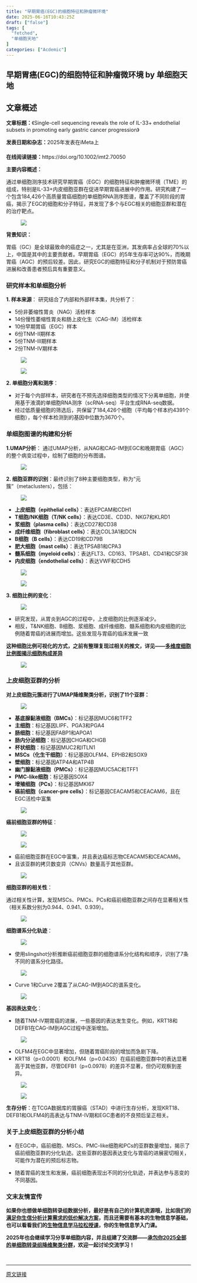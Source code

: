 ```yaml
---
title: "早期胃癌(EGC)的细胞特征和肿瘤微环境"
date: 2025-06-16T10:43:25Z
draft: ["false"]
tags: [
  "fetched",
  "单细胞天地"
]
categories: ["Acdemic"]
---
```

早期胃癌(EGC)的细胞特征和肿瘤微环境 by 单细胞天地
------
<div><section data-tool="mdnice编辑器" data-website="https://www.mdnice.com" data-pm-slice="0 0 []"><h2 data-cacheurl="" data-remoteid="" data-tool="mdnice编辑器"><span></span><span><span leaf="">文章概述</span></span><span></span></h2><p data-tool="mdnice编辑器"><strong><span leaf="">文章标题：</span></strong><span leaf="">《Single-cell sequencing reveals the role of IL-33+ endothelial subsets in promoting early gastric cancer progression》</span></p><p data-tool="mdnice编辑器"><strong><span leaf="">发表日期和杂志：</span></strong><span leaf="">2025年发表在iMeta上</span></p><p data-tool="mdnice编辑器"><strong><span leaf="">在线阅读链接：</span></strong><span leaf="">https://doi.org/10.1002/imt2.70050</span><svg version="1.1" xmlns="http://www.w3.org/2000/svg" x="0px" y="0px" width="22px" height="22px" viewbox="0 0 32 32" enable-background="new 0 0 32 32"><image width="32" height="32" x="0" y="0"></image></svg></p><p data-tool="mdnice编辑器"><strong><span leaf="">主要内容概述：</span></strong></p><p data-tool="mdnice编辑器"><span leaf="">通过单细胞测序技术研究早期胃癌（EGC）的细胞特征和肿瘤微环境（TME）的组成，特别是IL-33+内皮细胞亚群在促进早期胃癌进展中的作用。研究构建了一个包含184,426个高质量胃癌细胞的单细胞RNA测序图谱，覆盖了不同阶段的胃癌，揭示了EGC的细胞和分子特征，并发现了多个与EGC相关的细胞亚群和潜在的治疗靶点。</span></p><figure data-tool="mdnice编辑器"><span leaf=""><img data-imgfileid="100047267" data-ratio="0.6231481481481481" data-src="https://mmbiz.qpic.cn/mmbiz_jpg/siaia0BDGJdjSCk5K1PutjY5icOweRLg0ic3LC0pVfEMpCOIia58rwMV2NL8sq40oKAwAUd92GHsibZWqxIX0WUc6VWA/640?wx_fmt=jpeg&amp;from=appmsg" data-type="jpeg" data-w="1080" src="https://mmbiz.qpic.cn/mmbiz_jpg/siaia0BDGJdjSCk5K1PutjY5icOweRLg0ic3LC0pVfEMpCOIia58rwMV2NL8sq40oKAwAUd92GHsibZWqxIX0WUc6VWA/640?wx_fmt=jpeg&amp;from=appmsg"></span></figure><p data-tool="mdnice编辑器"><strong><span leaf="">背景知识：</span></strong></p><p data-tool="mdnice编辑器"><span leaf="">胃癌（GC）是全球最致命的癌症之一，尤其是在亚洲，其发病率占全球的70%以上，中国是其中的主要贡献者。早期胃癌（EGC）的5年生存率可达90%，而晚期胃癌（AGC）的预后较差。因此，研究EGC的细胞特征和分子机制对于预防胃癌进展和改善患者预后具有重要意义。</span></p><h3 data-tool="mdnice编辑器"><span data-cacheurl="" data-remoteid=""></span><span></span><span><span leaf="">研究样本和单细胞分析</span></span><span></span></h3><p data-tool="mdnice编辑器"><strong><span leaf="">1. 样本来源</span></strong><span leaf="">： 研究结合了内部和外部样本集，共分析了：</span></p><ul><li><section><span leaf="">5份非萎缩性胃炎（NAG）活检样本</span></section></li><li><section><span leaf="">14份慢性萎缩性胃炎和肠上皮化生（CAG-IM）活检样本</span></section></li><li><section><span leaf="">10份早期胃癌（EGC）样本</span></section></li><li><section><span leaf="">6份TNM-II期样本</span></section></li><li><section><span leaf="">5份TNM-III期样本</span></section></li><li><section><span leaf="">2份TNM-IV期样本</span></section></li></ul><figure data-tool="mdnice编辑器"><span leaf=""><img data-imgfileid="100047270" data-ratio="0.4777777777777778" data-src="https://mmbiz.qpic.cn/mmbiz_png/siaia0BDGJdjSCk5K1PutjY5icOweRLg0ic383pbDVsVq6kkT5kHRpF7pL3vzwBUhatuuHribVb05wDQj2feVibyfiaHg/640?wx_fmt=png&amp;from=appmsg" data-type="png" data-w="1080" src="https://mmbiz.qpic.cn/mmbiz_png/siaia0BDGJdjSCk5K1PutjY5icOweRLg0ic383pbDVsVq6kkT5kHRpF7pL3vzwBUhatuuHribVb05wDQj2feVibyfiaHg/640?wx_fmt=png&amp;from=appmsg"></span></figure><figure data-tool="mdnice编辑器"><span leaf=""><img data-src="https://mmbiz.qpic.cn/mmbiz_jpg/siaia0BDGJdjSCk5K1PutjY5icOweRLg0ic3YlvATJRlWXyNyLNGr2piaJtWLcpQpKNUkDAMhmv75wrh8dMzPt5vm5Q/640?wx_fmt=jpeg&amp;from=appmsg" data-ratio="0.6398148148148148" data-type="jpeg" data-w="1080" data-imgfileid="100047269" src="https://mmbiz.qpic.cn/mmbiz_jpg/siaia0BDGJdjSCk5K1PutjY5icOweRLg0ic3YlvATJRlWXyNyLNGr2piaJtWLcpQpKNUkDAMhmv75wrh8dMzPt5vm5Q/640?wx_fmt=jpeg&amp;from=appmsg"></span></figure><p data-tool="mdnice编辑器"><strong><span leaf="">2. 单细胞分离和测序</span></strong><span leaf="">：</span></p><ul><li><section><span leaf="">对于每个内部样本，研究者在不预先选择细胞类型的情况下分离单细胞，并使用基于液滴的单细胞RNA测序（scRNA-seq）平台生成RNA-seq数据。</span></section></li><li><section><span leaf="">经过低质量细胞的筛选后，共保留了184,426个细胞（平均每个样本约4391个细胞），每个样本检测到的基因中位数为3670个。</span></section></li></ul><h3 data-tool="mdnice编辑器"><span data-cacheurl="" data-remoteid=""></span><span></span><span><span leaf="">单细胞图谱的构建和分析</span></span><span></span></h3><p data-tool="mdnice编辑器"><strong><span leaf="">1.UMAP分析</span></strong><span leaf="">： 通过UMAP分析，从NAG和CAG-IM到EGC和晚期胃癌（AGC）的整个病变过程中，绘制了细胞的分布图谱。</span></p><figure data-tool="mdnice编辑器"><span leaf=""><img data-imgfileid="100047271" data-ratio="1.033955857385399" data-src="https://mmbiz.qpic.cn/mmbiz_png/siaia0BDGJdjSCk5K1PutjY5icOweRLg0ic3LqgAc7iarsN6qnOTHuazV8kpyEMYwvzI3QBHxjjmgZpFCQUJEzVJgog/640?wx_fmt=png&amp;from=appmsg" data-type="png" data-w="589" src="https://mmbiz.qpic.cn/mmbiz_png/siaia0BDGJdjSCk5K1PutjY5icOweRLg0ic3LqgAc7iarsN6qnOTHuazV8kpyEMYwvzI3QBHxjjmgZpFCQUJEzVJgog/640?wx_fmt=png&amp;from=appmsg"></span></figure><p data-tool="mdnice编辑器"><strong><span leaf="">2. 细胞亚群的识别</span></strong><span leaf="">：最终识别了8种主要细胞类型，称为“元簇”（metaclusters），包括：</span></p><figure data-tool="mdnice编辑器"><span leaf=""><img data-imgfileid="100047268" data-ratio="1.6139601139601139" data-src="https://mmbiz.qpic.cn/mmbiz_png/siaia0BDGJdjSCk5K1PutjY5icOweRLg0ic3yzf2V1pSBQ9Ja80aru2VEAWegMA3Z9hbSEoyHQ0K1PcymytWUAj4VQ/640?wx_fmt=png&amp;from=appmsg" data-type="png" data-w="702" src="https://mmbiz.qpic.cn/mmbiz_png/siaia0BDGJdjSCk5K1PutjY5icOweRLg0ic3yzf2V1pSBQ9Ja80aru2VEAWegMA3Z9hbSEoyHQ0K1PcymytWUAj4VQ/640?wx_fmt=png&amp;from=appmsg"></span></figure><ul><li><section><strong><span leaf="">上皮细胞（epithelial cells）</span></strong><span leaf="">：表达EPCAM和CDH1</span></section></li><li><section><strong><span leaf="">T细胞/NK细胞（T/NK cells）</span></strong><span leaf="">：表达CD3E、CD3D、NKG7和KLRD1</span></section></li><li><section><strong><span leaf="">浆细胞（plasma cells）</span></strong><span leaf="">：表达CD27和CD38</span></section></li><li><section><strong><span leaf="">成纤维细胞（fibroblast cells）</span></strong><span leaf="">：表达COL3A1和DCN</span></section></li><li><section><strong><span leaf="">B细胞（B cells）</span></strong><span leaf="">：表达CD19和CD79B</span></section></li><li><section><strong><span leaf="">肥大细胞（mast cells）</span></strong><span leaf="">：表达TPSAB1和CPA3</span></section></li><li><section><strong><span leaf="">髓系细胞（myeloid cells）</span></strong><span leaf="">：表达FLT3、CD163、TPSAB1、CD41和CSF3R</span></section></li><li><section><strong><span leaf="">内皮细胞（endothelial cells）</span></strong><span leaf="">：表达VWF和CDH5</span></section></li></ul><figure data-tool="mdnice编辑器"><span leaf=""><img data-imgfileid="100047276" data-ratio="0.44537037037037036" data-src="https://mmbiz.qpic.cn/mmbiz_png/siaia0BDGJdjSCk5K1PutjY5icOweRLg0ic3cRicujuUXGaMMdKxIJESxK62oVmkbiaJIEOibLVyPI8sOYZzI0bT8fE4Q/640?wx_fmt=png&amp;from=appmsg" data-type="png" data-w="1080" src="https://mmbiz.qpic.cn/mmbiz_png/siaia0BDGJdjSCk5K1PutjY5icOweRLg0ic3cRicujuUXGaMMdKxIJESxK62oVmkbiaJIEOibLVyPI8sOYZzI0bT8fE4Q/640?wx_fmt=png&amp;from=appmsg"></span></figure><figure data-tool="mdnice编辑器"><span leaf=""><img data-src="https://mmbiz.qpic.cn/mmbiz_png/siaia0BDGJdjSCk5K1PutjY5icOweRLg0ic3aXmNdstopl9NJth7konmgl3BX5yoRaU1b7mCJXOzyrRNUds7LDeGYA/640?wx_fmt=png&amp;from=appmsg" data-ratio="0.44166666666666665" data-type="png" data-w="1080" data-imgfileid="100047274" src="https://mmbiz.qpic.cn/mmbiz_png/siaia0BDGJdjSCk5K1PutjY5icOweRLg0ic3aXmNdstopl9NJth7konmgl3BX5yoRaU1b7mCJXOzyrRNUds7LDeGYA/640?wx_fmt=png&amp;from=appmsg"></span></figure><p data-tool="mdnice编辑器"><strong><span leaf="">3. 细胞比例的变化</span></strong><span leaf="">：</span></p><figure data-tool="mdnice编辑器"><span leaf=""><img data-imgfileid="100047273" data-ratio="0.7212962962962963" data-src="https://mmbiz.qpic.cn/mmbiz_png/siaia0BDGJdjSCk5K1PutjY5icOweRLg0ic3SA4yKaBXzVmJeUWoQc3P91yf0J76yfpGd98DmPic8uWRdbWZGJ0lEYw/640?wx_fmt=png&amp;from=appmsg" data-type="png" data-w="1080" src="https://mmbiz.qpic.cn/mmbiz_png/siaia0BDGJdjSCk5K1PutjY5icOweRLg0ic3SA4yKaBXzVmJeUWoQc3P91yf0J76yfpGd98DmPic8uWRdbWZGJ0lEYw/640?wx_fmt=png&amp;from=appmsg"></span></figure><ul><li><section><span leaf="">研究发现，从胃炎到AGC的过程中，上皮细胞的比例逐渐减少。</span></section></li><li><section><span leaf="">相反，T&amp;NK细胞、B细胞、浆细胞、成纤维细胞、髓系细胞和内皮细胞的比例随着胃癌的进展而增加。这些发现与胃癌的临床发展一致</span></section></li></ul><p data-tool="mdnice编辑器"><strong><span leaf="">这种细胞比例可视化的方式，之前有整理复现过相关的推文，详见——<a target="_blank" href="https://mp.weixin.qq.com/s?__biz=MzI1Njk4ODE0MQ==&amp;mid=2247528319&amp;idx=1&amp;sn=908f4e12fcbda8795a357a55cea84a96&amp;scene=21#wechat_redirect" textvalue="" linktype="text" data-linktype="2">多维度细胞比例图揭示细胞构成差异</a></span></strong></p><figure data-tool="mdnice编辑器"><span leaf=""><img data-imgfileid="100047272" data-ratio="0.4685185185185185" data-src="https://mmbiz.qpic.cn/mmbiz_png/siaia0BDGJdjSCk5K1PutjY5icOweRLg0ic3RCicuYxQJoibWNwacxlKfO6f7ticKnXUKLhibj0PldpNEHrPoLBgtKn59Q/640?wx_fmt=png&amp;from=appmsg" data-type="png" data-w="1080" src="https://mmbiz.qpic.cn/mmbiz_png/siaia0BDGJdjSCk5K1PutjY5icOweRLg0ic3RCicuYxQJoibWNwacxlKfO6f7ticKnXUKLhibj0PldpNEHrPoLBgtKn59Q/640?wx_fmt=png&amp;from=appmsg"></span></figure><h3 data-tool="mdnice编辑器"><span data-cacheurl="" data-remoteid=""></span><span></span><span><span leaf="">上皮细胞亚群的分析</span></span><span></span></h3><p data-tool="mdnice编辑器"><strong><span leaf="">对上皮细胞元簇进行了UMAP降维聚类分析，识别了11个亚群：</span></strong></p><figure data-tool="mdnice编辑器"><span leaf=""><img data-imgfileid="100047275" data-ratio="0.4083333333333333" data-src="https://mmbiz.qpic.cn/mmbiz_png/siaia0BDGJdjSCk5K1PutjY5icOweRLg0ic3kjDkSo8Y61jMzYPsBl7jVo3ZfgpUSjftejZ9Kcic9WypMQQlS0K8ic1Q/640?wx_fmt=png&amp;from=appmsg" data-type="png" data-w="1080" src="https://mmbiz.qpic.cn/mmbiz_png/siaia0BDGJdjSCk5K1PutjY5icOweRLg0ic3kjDkSo8Y61jMzYPsBl7jVo3ZfgpUSjftejZ9Kcic9WypMQQlS0K8ic1Q/640?wx_fmt=png&amp;from=appmsg"></span></figure><ul><li><section><strong><span leaf="">基底腺黏液细胞（BMCs）</span></strong><span leaf="">：标记基因MUC6和TFF2</span></section></li><li><section><strong><span leaf="">主细胞</span></strong><span leaf="">：标记基因LIPF、PGA3和PGA4</span></section></li><li><section><strong><span leaf="">肠细胞</span></strong><span leaf="">：标记基因FABP1和APOA1</span></section></li><li><section><strong><span leaf="">肠内分泌细胞</span></strong><span leaf="">：标记基因CHGA和CHGB</span></section></li><li><section><strong><span leaf="">杯状细胞</span></strong><span leaf="">：标记基因MUC2和ITLN1</span></section></li><li><section><strong><span leaf="">MSCs（化生干细胞）</span></strong><span leaf="">：标记基因OLFM4、EPHB2和SOX9</span></section></li><li><section><strong><span leaf="">壁细胞</span></strong><span leaf="">：标记基因ATP4A和ATP4B</span></section></li><li><section><strong><span leaf="">幽门腺黏液细胞（PMCs）</span></strong><span leaf="">：标记基因MUC5AC和TFF1</span></section></li><li><section><strong><span leaf="">PMC-like细胞</span></strong><span leaf="">：标记基因SOX4</span></section></li><li><section><strong><span leaf="">增殖细胞（PCs）</span></strong><span leaf="">：标记基因MKI67</span></section></li><li><section><strong><span leaf="">癌前细胞（cancer-pre cells）</span></strong><span leaf="">：标记基因CEACAM5和CEACAM6，且在EGC活检中富集</span></section></li></ul><figure data-tool="mdnice编辑器"><span leaf=""><img data-imgfileid="100047280" data-ratio="0.8497023809523809" data-src="https://mmbiz.qpic.cn/mmbiz_png/siaia0BDGJdjSCk5K1PutjY5icOweRLg0ic38dVl7Uwewf3vcmnVMjVOibZtiaEmjXE6SLKNj0S9uwNGAmWLgGWHOLgg/640?wx_fmt=png&amp;from=appmsg" data-type="png" data-w="672" src="https://mmbiz.qpic.cn/mmbiz_png/siaia0BDGJdjSCk5K1PutjY5icOweRLg0ic38dVl7Uwewf3vcmnVMjVOibZtiaEmjXE6SLKNj0S9uwNGAmWLgGWHOLgg/640?wx_fmt=png&amp;from=appmsg"></span></figure><p data-tool="mdnice编辑器"><strong><span leaf="">癌前细胞亚群的特征</span></strong><span leaf="">：</span></p><figure data-tool="mdnice编辑器"><span leaf=""><img data-imgfileid="100047278" data-ratio="0.655819774718398" data-src="https://mmbiz.qpic.cn/mmbiz_png/siaia0BDGJdjSCk5K1PutjY5icOweRLg0ic37ux7ygYStTCPWI0K7zEYmgZia6RFP7via3WibmViaR7k4AEDcsgibFPpj2Q/640?wx_fmt=png&amp;from=appmsg" data-type="png" data-w="799" src="https://mmbiz.qpic.cn/mmbiz_png/siaia0BDGJdjSCk5K1PutjY5icOweRLg0ic37ux7ygYStTCPWI0K7zEYmgZia6RFP7via3WibmViaR7k4AEDcsgibFPpj2Q/640?wx_fmt=png&amp;from=appmsg"></span></figure><figure data-tool="mdnice编辑器"><span leaf=""><img data-imgfileid="100047277" data-ratio="0.8575803981623277" data-src="https://mmbiz.qpic.cn/mmbiz_png/siaia0BDGJdjSCk5K1PutjY5icOweRLg0ic3dCZ8sn02FmjicjJWZUkuicFJrDQiburs0sHXwSnTiat59EWqO9l7QpBYRw/640?wx_fmt=png&amp;from=appmsg" data-type="png" data-w="653" src="https://mmbiz.qpic.cn/mmbiz_png/siaia0BDGJdjSCk5K1PutjY5icOweRLg0ic3dCZ8sn02FmjicjJWZUkuicFJrDQiburs0sHXwSnTiat59EWqO9l7QpBYRw/640?wx_fmt=png&amp;from=appmsg"></span></figure><ul><li><section><span leaf="">癌前细胞亚群在EGC中富集，并且表达癌标志物CEACAM5和CEACAM6。</span></section></li><li><section><span leaf="">且该亚群的拷贝数变异（CNVs）数量高于其他亚群。</span></section></li></ul><figure data-tool="mdnice编辑器"><span leaf=""><img data-imgfileid="100047279" data-ratio="0.31666666666666665" data-src="https://mmbiz.qpic.cn/mmbiz_png/siaia0BDGJdjSCk5K1PutjY5icOweRLg0ic33mtHlaTic21hNFibngbuSVtbGPOdPuockHuibJ1ttPYjJlPibpzic2SMM1Q/640?wx_fmt=png&amp;from=appmsg" data-type="png" data-w="1080" src="https://mmbiz.qpic.cn/mmbiz_png/siaia0BDGJdjSCk5K1PutjY5icOweRLg0ic33mtHlaTic21hNFibngbuSVtbGPOdPuockHuibJ1ttPYjJlPibpzic2SMM1Q/640?wx_fmt=png&amp;from=appmsg"></span></figure><p data-tool="mdnice编辑器"><strong><span leaf="">细胞亚群的相关性</span></strong><span leaf="">：</span></p><p data-tool="mdnice编辑器"><span leaf="">通过相关性计算，发现MSCs、PMCs、PCs和癌前细胞亚群之间存在显著相关性（相关系数分别为0.944、0.941、0.939）。</span></p><figure data-tool="mdnice编辑器"><span leaf=""><img data-imgfileid="100047281" data-ratio="0.795045045045045" data-src="https://mmbiz.qpic.cn/mmbiz_png/siaia0BDGJdjSCk5K1PutjY5icOweRLg0ic3rvPLNKIfKDHSanmYKooQQa4IepOLeKUeGMKficLaMhbo2dsZMT2yKQg/640?wx_fmt=png&amp;from=appmsg" data-type="png" data-w="888" src="https://mmbiz.qpic.cn/mmbiz_png/siaia0BDGJdjSCk5K1PutjY5icOweRLg0ic3rvPLNKIfKDHSanmYKooQQa4IepOLeKUeGMKficLaMhbo2dsZMT2yKQg/640?wx_fmt=png&amp;from=appmsg"></span></figure><p data-tool="mdnice编辑器"><strong><span leaf="">细胞谱系分化轨迹</span></strong><span leaf="">：</span></p><figure data-tool="mdnice编辑器"><span leaf=""><img data-src="https://mmbiz.qpic.cn/mmbiz_png/siaia0BDGJdjSCk5K1PutjY5icOweRLg0ic3ClPjcmS1PQt3oiaRicPellhViaEbe6jjAcicX1myHniaY4j2lufntV8x2Lw/640?wx_fmt=png&amp;from=appmsg" data-ratio="0.947075208913649" data-type="png" data-w="718" data-imgfileid="100047282" src="https://mmbiz.qpic.cn/mmbiz_png/siaia0BDGJdjSCk5K1PutjY5icOweRLg0ic3ClPjcmS1PQt3oiaRicPellhViaEbe6jjAcicX1myHniaY4j2lufntV8x2Lw/640?wx_fmt=png&amp;from=appmsg"></span></figure><ul><li><section><span leaf="">使用slingshot分析推断癌前细胞亚群的细胞谱系分化结构和顺序，识别了7条不同的谱系分化路径。</span></section></li></ul><figure data-tool="mdnice编辑器"><span leaf=""><img data-imgfileid="100047283" data-ratio="0.4418604651162791" data-src="https://mmbiz.qpic.cn/mmbiz_png/siaia0BDGJdjSCk5K1PutjY5icOweRLg0ic3ZugVibbPuL0icYVs7SCwrXoeNHWgpTYCNcMg2pPwBKyv02HeGvK0dZCg/640?wx_fmt=png&amp;from=appmsg" data-type="png" data-w="1075" src="https://mmbiz.qpic.cn/mmbiz_png/siaia0BDGJdjSCk5K1PutjY5icOweRLg0ic3ZugVibbPuL0icYVs7SCwrXoeNHWgpTYCNcMg2pPwBKyv02HeGvK0dZCg/640?wx_fmt=png&amp;from=appmsg"></span></figure><ul><li><section><span leaf="">Curve 1和Curve 2覆盖了从CAG-IM到AGC的谱系变化。</span></section></li></ul><figure data-tool="mdnice编辑器"><span leaf=""><img data-imgfileid="100047284" data-ratio="0.575" data-src="https://mmbiz.qpic.cn/mmbiz_png/siaia0BDGJdjSCk5K1PutjY5icOweRLg0ic3IIblcxlRJNakQoQVV0DDUJUJvuER1ibp5uLBpWNS6tiay9n6PzQymX5g/640?wx_fmt=png&amp;from=appmsg" data-type="png" data-w="1080" src="https://mmbiz.qpic.cn/mmbiz_png/siaia0BDGJdjSCk5K1PutjY5icOweRLg0ic3IIblcxlRJNakQoQVV0DDUJUJvuER1ibp5uLBpWNS6tiay9n6PzQymX5g/640?wx_fmt=png&amp;from=appmsg"></span></figure><p data-tool="mdnice编辑器"><strong><span leaf="">基因表达变化</span></strong><span leaf="">：</span></p><ul><li><section><span leaf="">随着TNM-IV期胃癌的进展，一些基因的表达发生变化。例如，KRT18和DEFB1在CAG-IM到AGC过程中逐渐增加。</span></section></li></ul><figure data-tool="mdnice编辑器"><span leaf=""><img data-imgfileid="100047286" data-ratio="1.5965909090909092" data-src="https://mmbiz.qpic.cn/mmbiz_png/siaia0BDGJdjSCk5K1PutjY5icOweRLg0ic3u3icAgY3KC4vBDk3EdVKvgq0x3utcnae5gz9uuGIxzmE6hetGa0SdibQ/640?wx_fmt=png&amp;from=appmsg" data-type="png" data-w="528" src="https://mmbiz.qpic.cn/mmbiz_png/siaia0BDGJdjSCk5K1PutjY5icOweRLg0ic3u3icAgY3KC4vBDk3EdVKvgq0x3utcnae5gz9uuGIxzmE6hetGa0SdibQ/640?wx_fmt=png&amp;from=appmsg"></span></figure><ul><li><section><span leaf="">OLFM4在EGC中显著增加，但随着胃癌阶段的增加而急剧下降。</span></section></li><li><section><span leaf="">KRT18（p&lt;0.0001）和OLFM4（p=0.0435）在癌前细胞亚群中的表达显著高于其他亚群，尽管DEFB1（p=0.0978）的差异不显著，但仍可观察到差异。</span></section></li></ul><figure data-tool="mdnice编辑器"><span leaf=""><img data-imgfileid="100047285" data-ratio="0.7951356407857811" data-src="https://mmbiz.qpic.cn/mmbiz_png/siaia0BDGJdjSCk5K1PutjY5icOweRLg0ic3ibdHA8Yyk2CHhibTnI7uvNkuNa1Bx6p7VyWSQmdlAwIvE89wjgGPgB7A/640?wx_fmt=png&amp;from=appmsg" data-type="png" data-w="1069" src="https://mmbiz.qpic.cn/mmbiz_png/siaia0BDGJdjSCk5K1PutjY5icOweRLg0ic3ibdHA8Yyk2CHhibTnI7uvNkuNa1Bx6p7VyWSQmdlAwIvE89wjgGPgB7A/640?wx_fmt=png&amp;from=appmsg"></span></figure><figure data-tool="mdnice编辑器"><span leaf=""><img data-imgfileid="100047290" data-ratio="1.1336032388663968" data-src="https://mmbiz.qpic.cn/mmbiz_png/siaia0BDGJdjSCk5K1PutjY5icOweRLg0ic3j2IXWW8DCxFOs0WsR7tDLXfYgFJBeudQhUWbTMQKWBLouYibqUBol2w/640?wx_fmt=png&amp;from=appmsg" data-type="png" data-w="741" src="https://mmbiz.qpic.cn/mmbiz_png/siaia0BDGJdjSCk5K1PutjY5icOweRLg0ic3j2IXWW8DCxFOs0WsR7tDLXfYgFJBeudQhUWbTMQKWBLouYibqUBol2w/640?wx_fmt=png&amp;from=appmsg"></span></figure><p data-tool="mdnice编辑器"><strong><span leaf="">生存分析</span></strong><span leaf="">：在TCGA数据库的胃腺癌（STAD）中进行生存分析，发现KRT18、DEFB1和OLFM4的高表达与TNM-IV期和EGC患者的不良预后呈正相关。</span></p><h3 data-tool="mdnice编辑器"><span data-cacheurl="" data-remoteid=""></span><span></span><span><span leaf="">关于上皮细胞亚群的分析小结</span></span><span></span></h3><ul><li><section><p><span leaf="">在EGC中，癌前细胞、MSCs、PMC-like细胞和PCs的亚群数量增加，揭示了癌前细胞亚群的分化轨迹。这些亚群的基因表达变化与胃癌的进展密切相关，可能作为潜在的预后标志物。</span></p></section></li><li><section><p><span leaf="">随着胃癌的发生和发展，癌前细胞表现出不同的分化轨迹，并表达参与恶变的不同基因。</span></p></section></li></ul><h3 data-tool="mdnice编辑器"><span data-cacheurl="" data-remoteid=""></span><span></span><span><span leaf="">文末友情宣传</span></span><span></span></h3><p data-tool="mdnice编辑器"><strong><span leaf="">如果你也想做单细胞转录组数据分析，最好是有自己的计算机资源哦，比如我们的<a target="_blank" href="https://mp.weixin.qq.com/s?__biz=MzUzMTEwODk0Ng==&amp;mid=2247530048&amp;idx=1&amp;sn=28aa7bbd5e00521f79e074496a5f5d66&amp;scene=21#wechat_redirect" textvalue="" linktype="text" data-linktype="2">满足你生信分析计算需求的低价解决方案</a>，而且还需要有基本的生物信息学基础，也可以看看我们的<a target="_blank" href="https://mp.weixin.qq.com/s?__biz=MzAxMDkxODM1Ng==&amp;mid=2247543086&amp;idx=1&amp;sn=3dcde92d19d612c4a3ed6c295c2b6344&amp;scene=21#wechat_redirect" textvalue="" linktype="text" data-linktype="2">生物信息学马拉松授课</a>，你的生物信息学入门课。</span></strong></p><p data-tool="mdnice编辑器"><strong><span leaf="">2025年也会继续学习分享单细胞内容，并且组建了交流群——<a target="_blank" href="https://mp.weixin.qq.com/s?__biz=MzAxMDkxODM1Ng==&amp;mid=2247536175&amp;idx=1&amp;sn=7391227554e6aed88bfc0dbcd8546e78&amp;scene=21#wechat_redirect" textvalue="" linktype="text" data-linktype="2">承包你2025全部的单细胞转录组降维聚类分群</a>，欢迎一起讨论交流学习！</span></strong></p></section><section><span leaf=""><br></span></section><p><mp-style-type data-value="3"></mp-style-type></p></div>  
<hr>
<a href="https://mp.weixin.qq.com/s/qsl5msBNe1MhKutR9RNSRg",target="_blank" rel="noopener noreferrer">原文链接</a>
